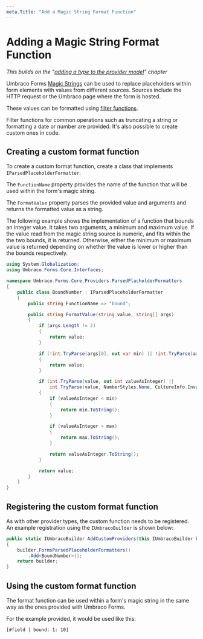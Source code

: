 ```yaml
---
meta.Title: "Add a Magic String Format Function"
---
```


# Adding a Magic String Format Function

_This builds on the "_[_adding a type to the provider model_](adding-a-type.md)_" chapter_

Umbraco Forms [Magic Strings](../magic-strings.md) can be used to replace placeholders within form elements with values from different sources. Sources include the HTTP request or the Umbraco page where the form is hosted.

These values can be formatted using [filter functions](../magic-strings.md#formatting-magic-strings).

Filter functions for common operations such as truncating a string or formatting a date or number are provided.  It's also possible to create custom ones in code.

## Creating a custom format function

To create a custom format function, create a class that implements `IParsedPlaceholderFormatter`.

The `FunctionName` property provides the name of the function that will be used within the form's magic string.

The `FormatValue` property parses the provided value and arguments and returns the formatted value as a string.

The following example shows the implementation of a function that bounds an integer value.  It takes two arguments, a minimum and maximum value.  If the value read from the magic string source is numeric, and fits within the the two bounds, it is returned.  Otherwise, either the minimum or maximum value is returned depending on whether the value is lower or higher than the bounds respectively.

```csharp
using System.Globalization;
using Umbraco.Forms.Core.Interfaces;

namespace Umbraco.Forms.Core.Providers.ParsedPlacholderFormatters
{
    public class BoundNumber : IParsedPlaceholderFormatter
    {
        public string FunctionName => "bound";

        public string FormatValue(string value, string[] args)
        {
            if (args.Length != 2)
            {
                return value;
            }

            if (!int.TryParse(args[0], out var min) || !int.TryParse(args[1], out var max))
            {
                return value;
            }

            if (int.TryParse(value, out int valueAsInteger) ||
                int.TryParse(value, NumberStyles.None, CultureInfo.InvariantCulture, out valueAsInteger))
            {
                if (valueAsInteger < min)
                {
                    return min.ToString();
                }

                if (valueAsInteger > max)
                {
                    return max.ToString();
                }

                return valueAsInteger.ToString();
            }

            return value;
        }
    }
}
```

## Registering the custom format function

As with other provider types, the custom function needs to be registered. An example registration using the `IUmbracoBuilder` is shown below:

```csharp
public static IUmbracoBuilder AddCustomProviders(this IUmbracoBuilder builder)
{
    builder.FormsParsedPlaceholderFormatters()
        .Add<BoundNumber>();
    return builder;
}
```

## Using the custom format function

The format function can be used within a form's magic string in the same way as the ones provided with Umbraco Forms.

For the example provided, it would be used like this:

```none
[#field | bound: 1: 10]
```
